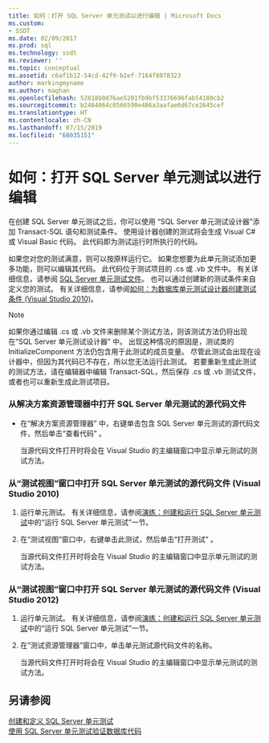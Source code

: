 ```yaml
---
title: 如何：打开 SQL Server 单元测试以进行编辑 | Microsoft Docs
ms.custom:
- SSDT
ms.date: 02/09/2017
ms.prod: sql
ms.technology: ssdt
ms.reviewer: ''
ms.topic: conceptual
ms.assetid: c6af1b12-54cd-42f9-b2ef-7164f8078323
author: markingmyname
ms.author: maghan
ms.openlocfilehash: 52818b0d76ae5201fb9bf53376696fab54180cb2
ms.sourcegitcommit: b2464064c0566590e486a3aafae6d67ce2645cef
ms.translationtype: HT
ms.contentlocale: zh-CN
ms.lasthandoff: 07/15/2019
ms.locfileid: "68035151"
---
```

# <a name="how-to-open-a-sql-server-unit-test-to-edit"></a>如何：打开 SQL Server 单元测试以进行编辑
在创建 SQL Server 单元测试之后，你可以使用  “SQL Server 单元测试设计器”添加 Transact\-SQL 语句和测试条件。 使用设计器创建的测试将会生成 Visual C# 或 Visual Basic 代码。 此代码即为测试运行时所执行的代码。  
  
如果您对您的测试满意，则可以按原样运行它。 如果您想要为此单元测试添加更多功能，则可以编辑其代码。 此代码位于测试项目的 .cs 或 .vb 文件中。 有关详细信息，请参阅 [SQL Server 单元测试文件](../ssdt/sql-server-unit-test-files.md)。 也可以通过创建新的测试条件来自定义您的测试。 有关详细信息，请参阅[如何：为数据库单元测试设计器创建测试条件 (Visual Studio 2010)](https://msdn.microsoft.com/library/aa833409(VS.100).aspx)。  
  
> [!NOTE]  
> 如果你通过编辑 .cs 或 .vb 文件来删除某个测试方法，则该测试方法仍将出现在“SQL Server 单元测试设计器”  中。 出现这种情况的原因是，测试类的 InitializeComponent 方法仍包含用于此测试的成员变量。 尽管此测试会出现在设计器中，但因为其代码已不存在，所以您无法运行此测试。 若要重新生成此测试的测试方法，请在编辑器中编辑 Transact\-SQL，然后保存 .cs 或 .vb 测试文件，或者也可以重新生成此测试项目。  
  
### <a name="to-open-the-source-code-file-of-a-sql-server-unit-test-from-solution-explorer"></a>从解决方案资源管理器中打开 SQL Server 单元测试的源代码文件  
  
-   在“解决方案资源管理器”  中，右键单击包含 SQL Server 单元测试的源代码文件，然后单击“查看代码”  。  
  
    当源代码文件打开时将会在 Visual Studio 的主编辑窗口中显示单元测试的测试方法。  
  
### <a name="to-open-the-source-code-file-of-a-sql-server-unit-test-from-the-test-view-window-visual-studio-2010"></a>从“测试视图”窗口中打开 SQL Server 单元测试的源代码文件 (Visual Studio 2010)  
  
1.  运行单元测试。 有关详细信息，请参阅[演练：创建和运行 SQL Server 单元测试](../ssdt/walkthrough-creating-and-running-a-sql-server-unit-test.md)中的“运行 SQL Server 单元测试”一节。  
  
2.  在“测试视图”窗口中，右键单击此测试，然后单击“打开测试”  。  
  
    当源代码文件打开时将会在 Visual Studio 的主编辑窗口中显示单元测试的测试方法。  
  
### <a name="to-open-the-source-code-file-of-a-sql-server-unit-test-from-the-test-view-window-visual-studio-2012"></a>从“测试视图”窗口中打开 SQL Server 单元测试的源代码文件 (Visual Studio 2012)  
  
1.  运行单元测试。 有关详细信息，请参阅[演练：创建和运行 SQL Server 单元测试](../ssdt/walkthrough-creating-and-running-a-sql-server-unit-test.md)中的“运行 SQL Server 单元测试”一节。  
  
2.  在“测试资源管理器”窗口中，单击单元测试源代码文件的名称。  
  
    当源代码文件打开时将会在 Visual Studio 的主编辑窗口中显示单元测试的测试方法。  
  
## <a name="see-also"></a>另请参阅  
[创建和定义 SQL Server 单元测试](../ssdt/creating-and-defining-sql-server-unit-tests.md)  
[使用 SQL Server 单元测试验证数据库代码](../ssdt/verifying-database-code-by-using-sql-server-unit-tests.md)  
  
